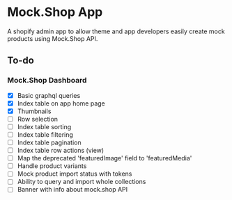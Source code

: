 # Mock.Shop App 

A shopify admin app to allow theme and app developers easily create mock products using Mock.Shop API.

## To-do
### Mock.Shop Dashboard
- [x] Basic graphql queries
- [x] Index table on app home page
- [x] Thumbnails
- [ ] Row selection
- [ ] Index table sorting
- [ ] Index table filtering
- [ ] Index table pagination
- [ ] Index table row actions (view)
- [ ] Map the deprecated 'featuredImage' field to 'featuredMedia'
- [ ] Handle product variants
- [ ] Mock product import status with tokens
- [ ] Ability to query and import whole collections
- [ ] Banner with info about mock.shop API
